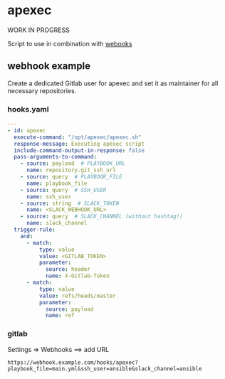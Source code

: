 # apexec

WORK IN PROGRESS

Script to use in combination with [webooks](https://github.com/adnanh/webhook)

## webhook example

Create a dedicated Gitlab user for apexec and set it as maintainer for all necessary repositories.

### hooks.yaml

```yaml
---
- id: apexec
  execute-command: "/opt/apexec/apexec.sh"
  response-message: Executing apexec script
  include-command-output-in-response: false
  pass-arguments-to-command:
    - source: payload  # PLAYBOOK_URL
      name: repository.git_ssh_url
    - source: query  # PLAYBOOK_FILE
      name: playbook_file
    - source: query  # SSH_USER
      name: ssh_user
    - source: string  # SLACK_TOKEN
      name: <SLACK_WEBHOOK_URL>
    - source: query  # SLACK_CHANNEL (without hashtag!)
      name: slack_channel
  trigger-rule:
    and:
      - match:
          type: value
          value: <GITLAB_TOKEN>
          parameter:
            source: header
            name: X-Gitlab-Token
      - match:
          type: value
          value: refs/heads/master
          parameter:
            source: payload
            name: ref
```

### gitlab

Settings => Webhooks ==> add URL

```
https://webhook.example.com/hooks/apexec?playbook_file=main.yml&ssh_user=ansible&slack_channel=ansible
```
